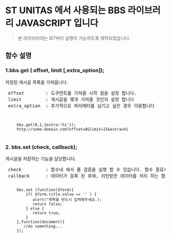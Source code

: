 ST UNITAS 에서 사용되는 BBS 라이브러리 JAVASCRIPT 입니다
================================================

>본 라이브러리는 IE7부터 실행이 가능하도록 제작되었습니다.


## 함수 설명
### 1.bbs.get ( offset, limit [,extra_option]);
저장된 게시글 목록을 가져옵니다.
<pre>
 offset        : 도쿠먼트를 가져올 시작 점을 설정 합니다.
 limit         : 게시글을 몇개 가져올 것인지 설정 합니다
 extra_option  : 추가적으로 파라메터를 넘기고 싶은 경우 이용합니다
</pre>
<pre> 
<code>
     bbs.get(0,1,{extra:'hi'});
     http://some-domain.com?offset=0&limit=15&extra=hi
</code>
</pre>


### 2. bbs.set (check, callback);
게시글을 저장하는 기능을 담당합니다.
<pre>
 check         : 함수내 에서 폼 검증을 실행 할 수 있습니다. 함수 종료시에는 반드시 boolen값을 리턴해야 합니다.
 callback      : 데이터가 등록 된 후에, 리턴받은 데이터를 처리 하는 함수 입니다.
</pre>
<pre>
<code>
     bbs.set (function($form){
         if( $form.title.value == '' ) {
            alert("제목을 반드시 입력해주세요.);
            return false;
         } else {
            return true;
         }
     },function(document){
        //do something...
     });
</code>
</pre>

